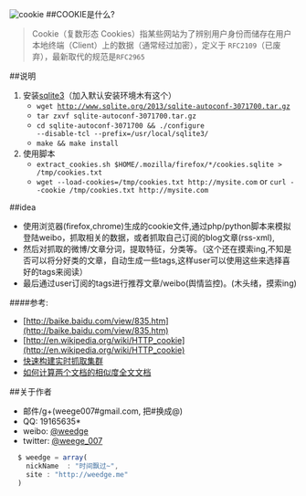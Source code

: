![cookie](https://raw.github.com/weedge/cookie/master/images.jpeg)
##COOKIE是什么?
> Cookie（复数形态 Cookies）指某些网站为了辨别用户身份而储存在用户本地终端（Client）上的数据（通常经过加密），定义于 `RFC2109`（已废弃），最新取代的规范是`RFC2965`


##说明
1. 安装[sqlite3](http://www.sqlite.org)（加入默认安装环境木有这个）
    - <code>wget http://www.sqlite.org/2013/sqlite-autoconf-3071700.tar.gz </code>
    - <code>tar zxvf sqlite-autoconf-3071700.tar.gz </code>
    - <code>cd sqlite-autoconf-3071700 && ./configure --disable-tcl --prefix=/usr/local/sqlite3/</code>
    - <code>make && make install</code>
2. 使用脚本
    *  `extract_cookies.sh $HOME/.mozilla/firefox/*/cookies.sqlite > /tmp/cookies.txt`
    *  `wget --load-cookies=/tmp/cookies.txt http://mysite.com` or `curl --cookie /tmp/cookies.txt http://mysite.com `


##idea
* 使用浏览器(firefox,chrome)生成的cookie文件,通过php/python脚本来模拟登陆weibo，抓取相关的数据，或者抓取自己订阅的blog文章(rss-xml),
* 然后对抓取的微博/文章分词，提取特征，分类等。（这个还在摸索ing,不知是否可以将分好类的文章，自动生成一些tags,这样user可以使用这些来选择喜好的tags来阅读）
* 最后通过user订阅的tags进行推荐文章/weibo(舆情监控)。(木头绪，摸索ing)

####参考:
* [http://baike.baidu.com/view/835.htm](http://baike.baidu.com/view/835.htm)
* [http://en.wikipedia.org/wiki/HTTP_cookie](http://en.wikipedia.org/wiki/HTTP_cookie) 
* [快速构建实时抓取集群](http://www.searchtb.com/2011/07/%E5%BF%AB%E9%80%9F%E6%9E%84%E5%BB%BA%E5%AE%9E%E6%97%B6%E6%8A%93%E5%8F%96%E9%9B%86%E7%BE%A4.html)
* [如何计算两个文档的相似度全文文档](http://www.52nlp.cn/%E5%A6%82%E4%BD%95%E8%AE%A1%E7%AE%97%E4%B8%A4%E4%B8%AA%E6%96%87%E6%A1%A3%E7%9A%84%E7%9B%B8%E4%BC%BC%E5%BA%A6%E5%85%A8%E6%96%87%E6%96%87%E6%A1%A3)

##关于作者
* 邮件/g+(weege007#gmail.com, 把#换成@)
* QQ: 19165635*
* weibo: [@weedge](http://weibo.com/weedge)
* twitter: [@weege_007](http://twitter.com/weege_007)
```javascript
  $ weedge = array(
    nickName  : "时间飘过~",
    site : "http://weedge.me" 
  )
```
